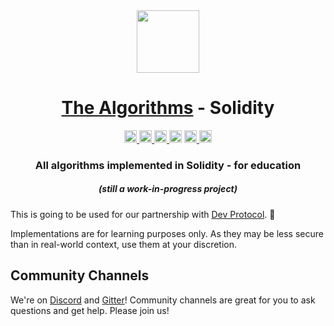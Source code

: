<div align="center">
<!-- Title: -->
  <a href="https://github.com/TheAlgorithms/">
    <img src="https://raw.githubusercontent.com/TheAlgorithms/website/1cd824df116b27029f17c2d1b42d81731f28a920/public/logo.svg" height="100">
  </a>
  <h1><a href="https://github.com/TheAlgorithms/">The Algorithms</a> - Solidity</h1>
<!-- Labels: -->
  <!-- First row: -->
  <a href="https://gitpod.io/#https://github.com/TheAlgorithms/Solidity">
    <img src="https://img.shields.io/badge/Gitpod-Ready--to--Code-blue?logo=gitpod&style=flat-square" height="20" alt="Gitpod Ready-to-Code">
  </a>
  <a href="https://github.com/TheAlgorithms/Solidity/blob/master/CONTRIBUTING.md">
    <img src="https://img.shields.io/static/v1.svg?label=Contributions&message=Welcome&color=0059b3&style=flat-square" height="20" alt="Contributions Welcome">
  </a>
  <a href="https://www.paypal.me/TheAlgorithms/100">
    <img src="https://img.shields.io/badge/Donate-PayPal-green.svg?logo=paypal&style=flat-square" height="20" alt="Donate">
  </a>
  <img src="https://img.shields.io/github/repo-size/TheAlgorithms/Solidity.svg?label=Repo%20size&style=flat-square" height="20">
  <a href="https://discord.gg/c7MnfGFGa6">
    <img src="https://img.shields.io/discord/808045925556682782.svg?logo=discord&colorB=7289DA&style=flat-square" height="20" alt="Discord chat">
  </a>
  <a href="https://gitter.im/TheAlgorithms">
    <img src="https://img.shields.io/badge/Chat-Gitter-ff69b4.svg?label=Chat&logo=gitter&style=flat-square" height="20" alt="Gitter chat">
  </a>
<!-- Short description: -->
  <h3>All algorithms implemented in Solidity - for education</h3>
  <h5>(still a work-in-progress project)</h5>



</div>

This is going to be used for our partnership with [Dev Protocol](https://devprotocol.xyz). 🚀

Implementations are for learning purposes only. As they may be less secure than in real-world context, use them at your discretion.

## Community Channels

We're on [Discord](https://discord.gg/c7MnfGFGa6) and [Gitter](https://gitter.im/TheAlgorithms)! Community channels are great for you to ask questions and get help. Please join us!
